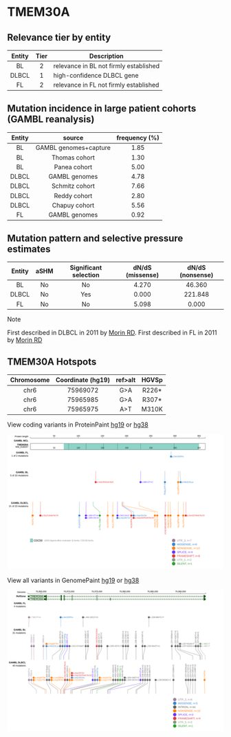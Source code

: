 # TMEM30A

## Relevance tier by entity

|Entity|Tier|Description                           |
|:------:|:----:|--------------------------------------|
|BL    |2   |relevance in BL not firmly established|
|DLBCL |1   |high-confidence DLBCL gene            |
|FL    |2   |relevance in FL not firmly established|

## Mutation incidence in large patient cohorts (GAMBL reanalysis)

|Entity|source               |frequency (%)|
|:------:|:---------------------:|:-------------:|
|BL    |GAMBL genomes+capture|1.85         |
|BL    |Thomas cohort        |1.30         |
|BL    |Panea cohort         |5.00         |
|DLBCL |GAMBL genomes        |4.78         |
|DLBCL |Schmitz cohort       |7.66         |
|DLBCL |Reddy cohort         |2.80         |
|DLBCL |Chapuy cohort        |5.56         |
|FL    |GAMBL genomes        |0.92         |

## Mutation pattern and selective pressure estimates

|Entity|aSHM|Significant selection|dN/dS (missense)|dN/dS (nonsense)|
|:------:|:----:|:---------------------:|:----------------:|:----------------:|
|BL    |No  |No                   |4.270           | 46.360         |
|DLBCL |No  |Yes                  |0.000           |221.848         |
|FL    |No  |No                   |5.098           |  0.000         |


> [!NOTE]
> First described in DLBCL in 2011 by [Morin RD](https://pubmed.ncbi.nlm.nih.gov/21796119). First described in FL in 2011 by [Morin RD](https://pubmed.ncbi.nlm.nih.gov/21796119)

 ## TMEM30A Hotspots

| Chromosome |Coordinate (hg19) | ref>alt | HGVSp | 
 | :---:| :---: | :--: | :---: |
| chr6 | 75969072 | G>A | R226* |
| chr6 | 75965985 | G>A | R307* |
| chr6 | 75965975 | A>T | M310K |

View coding variants in ProteinPaint [hg19](https://morinlab.github.io/LLMPP/GAMBL/TMEM30A_protein.html)  or [hg38](https://morinlab.github.io/LLMPP/GAMBL/TMEM30A_protein_hg38.html)

![image](images/proteinpaint/TMEM30A_NM_018247.svg)

View all variants in GenomePaint [hg19](https://morinlab.github.io/LLMPP/GAMBL/TMEM30A.html)  or [hg38](https://morinlab.github.io/LLMPP/GAMBL/TMEM30A_hg38.html)

![image](images/proteinpaint/TMEM30A.svg)
